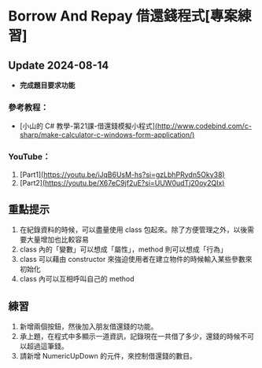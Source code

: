 # Borrow And Repay 借還錢程式[專案練習]

## Update 2024-08-14
  - **完成題目要求功能**

### 參考教程：
  - [小山的 C# 教學-第21課-借還錢模擬小程式][(http://www.codebind.com/c-sharp/make-calculator-c-windows-form-application/)](https://slmtsite.blogspot.com/2013/07/c-21.html)

### YouTube：
  1. [Part1][(https://youtu.be/iJqB6UsM-hs?si=gzLbhPRydn5Oky38)](https://youtu.be/FlEdRULznbM?si=u57NgHKdrH3sDE21)
  2. [Part2][(https://youtu.be/X67eC9jf2uE?si=UUW0udTj20oy2QIx)](https://youtu.be/w2vmllTvgTo?si=oBWuJYiC51AWCK0E)

## 重點提示
  1. 在紀錄資料的時候，可以盡量使用 class 包起來。除了方便管理之外，以後需要大量增加也比較容易
  2. class 內的「變數」可以想成「屬性」，method 則可以想成「行為」
  3. class 可以藉由 constructor 來強迫使用者在建立物件的時候輸入某些參數來初始化
  4. class 內可以互相呼叫自己的 method

## 練習
  1. 新增兩個按鈕，然後加入朋友借還錢的功能。
  2. 承上題，在程式中多顯示一道資訊，記錄現在一共借了多少，還錢的時候不可以超過這筆錢。
  3. 請新增 NumericUpDown 的元件，來控制借還錢的數目。
